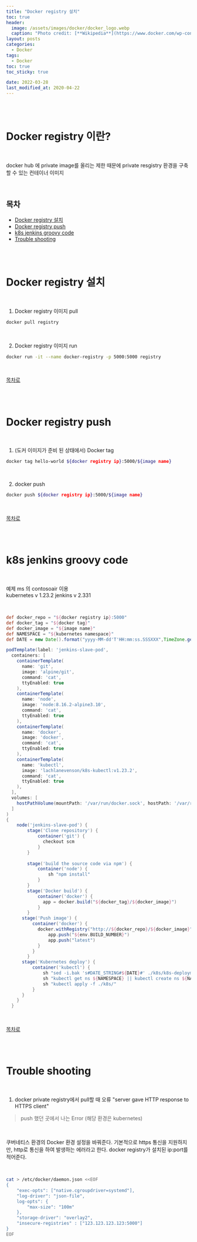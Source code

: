 ```yaml
---
title: "Docker registry 설치"
toc: true
header:
  image: /assets/images/docker/docker_logo.webp
  caption: "Photo credit: [**Wikipedia**](https://www.docker.com/wp-content/uploads/2022/03/vertical-logo-monochromatic.png)"
layout: posts
categories:
  - Docker
tags:
  - Docker
toc: true
toc_sticky: true

date: 2022-03-28
last_modified_at: 2020-04-22
---
```


<br><br>
<a id="home1"></a>

# Docker registry 이란?

<br>

docker hub 에 private image를 올리는 제한 때문에 private resgistry 환경을 구축할 수 있는 컨테이너 이미지


<br>

## 목차

- [Docker registry 설치](#1)
- [Docker registry push](#2)
- [k8s jenkins groovy code](#3)
- [Trouble shooting](#4)

<br><br>
<a id="1"></a>

# Docker registry 설치

<br>

1. Docker registry 이미지 pull

``` bash
docker pull registry
```

<br>

2. Docker registry 이미지 run

``` bash
docker run -it --name docker-registry -p 5000:5000 registry
```

<br>

[목차로](#home1)

<br><br>
<a id="2"></a>

# Docker registry push

<br>

1. (도커 이미지가 준비 된 상태에서) Docker tag
``` bash
docker tag hello-world ${docker registry ip}:5000/${image name}
```

<br>

2. docker push
``` bash
docker push ${docker registry ip}:5000/${image name}
```

<br>

[목차로](#home1)

<br><br>
<a id="3"></a>

# k8s jenkins groovy code

<br>

예제 ms 의 contosoair 이용 <br>
kubernetes v 1.23.2
jenkins v 2.331

<br>

``` groovy
def docker_repo = "${docker registry ip}:5000"
def docker_tag = "${docker tag}"
def docker_image = "${image name}"
def NAMESPACE = "${kubernetes namespace}"
def DATE = new Date().format("yyyy-MM-dd'T'HH:mm:ss.SSSXXX",TimeZone.getTimeZone('Asia/Seoul'));

podTemplate(label: 'jenkins-slave-pod', 
  containers: [
    containerTemplate(
      name: 'git',
      image: 'alpine/git',
      command: 'cat',
      ttyEnabled: true
    ), 
    containerTemplate(
      name: 'node', 
      image: 'node:8.16.2-alpine3.10',
      command: 'cat',
      ttyEnabled: true
    ),
    containerTemplate(
      name: 'docker',
      image: 'docker',
      command: 'cat',
      ttyEnabled: true
    ),
    containerTemplate(
      name: 'kubectl', 
      image: 'lachlanevenson/k8s-kubectl:v1.23.2', 
      command: 'cat', 
      ttyEnabled: true
    ),
  ],
  volumes: [ 
    hostPathVolume(mountPath: '/var/run/docker.sock', hostPath: '/var/run/docker.sock'), 
  ]
)
{
    node('jenkins-slave-pod') { 
        stage('Clone repository') {
            container('git') {
              checkout scm
            }
        }
        
        stage('build the source code via npm') {
            container('node') {
                sh "npm install"
            }
        }
        stage('Docker build') {
            container('docker') {
              app = docker.build("${docker_tag}/${docker_image}")
            }
        }
      stage('Push image') {   
          container('docker') {
            docker.withRegistry("http://${docker_repo}/${docker_image}") {
                app.push("${env.BUILD_NUMBER}")
                app.push("latest")
            }
          }
        }
      stage('Kubernetes deploy') {
          container('kubectl') {
              sh "sed -i.bak 's#DATE_STRING#${DATE}#' ./k8s/k8s-deployment.yaml"
              sh "kubectl get ns ${NAMESPACE} || kubectl create ns ${NAMESPACE}"
              sh "kubectl apply -f ./k8s/"
          }
      }
    }
  }   
```

<br>

[목차로](#home1)

<br><br>
<a id="4"></a>

# Trouble shooting

<br>

1. docker private registry에서 pull할 때 오류 "server gave HTTP response to HTTPS client"
 > push 했던 곳에서 나는 Error (해당 환경은 kubernetes)
<br>

쿠버네티스 환경의 Docker 환경 설정을 바꿔준다. 기본적으로 https 통신을 지원하지만, http로 통신을 하여 발생하는 에러라고 한다. docker registry가 설치된 ip:port를 적어준다.

<br>

``` bash
cat > /etc/docker/daemon.json <<EOF
{
    "exec-opts": ["native.cgroupdriver=systemd"],
    "log-driver": "json-file",
    log-opts": {
        "max-size": "100m"
    },
    "storage-driver": "overlay2",
    "insecure-registries" : ["123.123.123.123:5000"]
}
EOF
```
